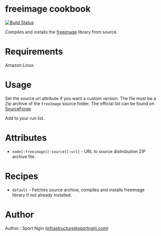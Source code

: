 # freeimage cookbook

[![Build Status](https://travis-ci.org/sportngin-cookbooks/freeimage.svg?branch=amazon)](https://travis-ci.org/sportngin-cookbooks/freeimage)

Compiles and installs the [freeimage](http://freeimage.sourceforge.net/) library from source.

# Requirements

Amazon Linux.

# Usage

Set the source url attribute if you want a custom version. The file must be a Zip archive of the `FreeImage` source folder.
The official list can be found on [SourceForge](http://sourceforge.net/projects/freeimage/files/Source%20Distribution/)

Add to your run list.

# Attributes

- `node[:freeimage][:source][:url]` - URL to source distrobution ZIP archive file.

# Recipes

- `default` - Fetches source archive, compiles and installs freeimage library if not already installed.

# Author

Author:: Sport Ngin (<infrastructure@sportngin.com>)
